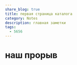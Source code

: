 ```yaml
---
share_blog: true
title: первая страница каталога
category: Notes
description: главная заметки
tags:
  - 5656
---
```



# наш прорыв